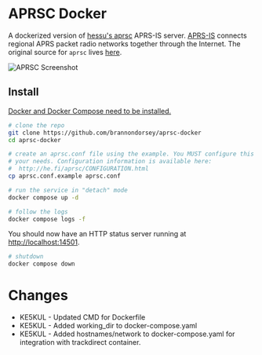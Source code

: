 # APRSC Docker

A dockerized version of [hessu's aprsc](http://aprs-is.net/) APRS-IS server. [APRS-IS](http://aprs-is.net/) connects regional APRS packet radio networks together through the Internet. The original source for `aprsc` lives [here](https://github.com/hessu/aprsc).

![APRSC Screenshot](.images/aprsc-screenshot.png)

## Install
[Docker and Docker Compose need to be installed.](https://docs.docker.com/engine/install/debian/)
```bash
# clone the repo
git clone https://github.com/brannondorsey/aprsc-docker
cd aprsc-docker
```

```bash
# create an aprsc.conf file using the example. You MUST configure this to fit
# your needs. Configuration information is available here: 
#  http://he.fi/aprsc/CONFIGURATION.html
cp aprsc.conf.example aprsc.conf
```

```bash
# run the service in "detach" mode
docker compose up -d

# follow the logs
docker compose logs -f
```

You should now have an HTTP status server running at <http://localhost:14501>.

```bash
# shutdown
docker compose down
```

# Changes
* KE5KUL - Updated CMD for Dockerfile
* KE5KUL - Added working_dir to docker-compose.yaml
* KE5KUL - Added hostnames/network to docker-compose.yaml for integration with trackdirect container.
